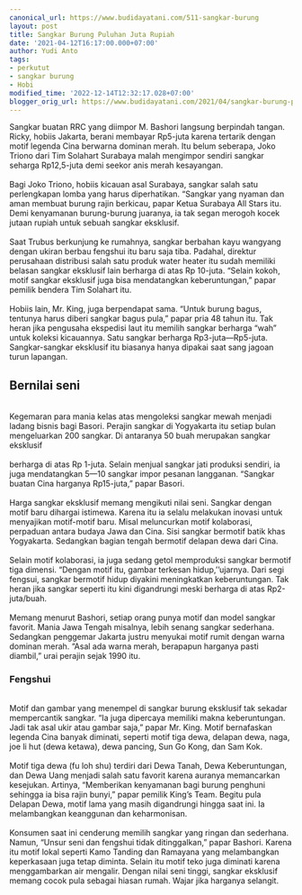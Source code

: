 ```yaml
---
canonical_url: https://www.budidayatani.com/511-sangkar-burung
layout: post
title: Sangkar Burung Puluhan Juta Rupiah
date: '2021-04-12T16:17:00.000+07:00'
author: Yudi Anto
tags:
- perkutut
- sangkar burung
- Hobi
modified_time: '2022-12-14T12:32:17.028+07:00'
blogger_orig_url: https://www.budidayatani.com/2021/04/sangkar-burung-puluhan-juta-rupiah.html
---
```


Sangkar buatan RRC yang diimpor M. Bashori langsung berpindah tangan. Ricky, hobiis Jakarta, berani membayar Rp5-juta karena tertarik dengan motif legenda Cina berwarna dominan merah. Itu belum seberapa, Joko Triono dari Tim Solahart Surabaya malah mengimpor sendiri sangkar seharga Rp12,5-juta demi seekor anis merah kesayangan.<br/><br/>Bagi Joko Triono, hobiis kicauan asal Surabaya, sangkar salah satu perlengkapan lomba yang harus diperhatikan. “Sangkar yang nyaman dan aman membuat burung rajin berkicau, papar Ketua Surabaya All Stars itu. Demi kenyamanan burung-burung juaranya, ia tak segan merogoh kocek jutaan rupiah untuk sebuah sangkar eksklusif.<br/><br/>Saat Trubus berkunjung ke rumahnya, sangkar berbahan kayu wangyang dengan ukiran berbau fengshui itu baru saja tiba. Padahal, direktur perusahaan distribusi salah satu produk water heater itu sudah memiliki belasan sangkar eksklusif lain berharga di atas Rp 10-juta. “Selain kokoh, motif sangkar eksklusif juga bisa mendatangkan keberuntungan,” papar pemilik bendera Tim Solahart itu.<br/><br/>Hobiis lain, Mr. King, juga berpendapat sama. “Untuk burung bagus, tentunya harus diberi sangkar bagus pula,” papar pria 48 tahun itu. Tak heran jika pengusaha ekspedisi laut itu memilih sangkar berharga “wah” untuk koleksi kicauannya. Satu sangkar berharga Rp3-juta—Rp5-juta. Sangkar-sangkar eksklusif itu biasanya hanya dipakai saat sang jagoan turun lapangan.<br/><h2 id="Bernilai">Bernilai seni</h2><br/>Kegemaran para mania kelas atas mengoleksi sangkar mewah menjadi ladang bisnis bagi Basori. Perajin sangkar di Yogyakarta itu setiap bulan mengeluarkan 200 sangkar. Di antaranya 50 buah merupakan sangkar eksklusif<br/><br/>berharga di atas Rp 1-juta. Selain menjual sangkar jati produksi sendiri, ia juga mendatangkan 5—10 sangkar impor pesanan langganan. “Sangkar buatan Cina harganya Rp15-juta,” papar Basori.<br/><br/>Harga sangkar eksklusif memang mengikuti nilai seni. Sangkar dengan motif baru dihargai istimewa. Karena itu ia selalu melakukan inovasi untuk menyajikan motif-motif baru. Misal meluncurkan motif kolaborasi, perpaduan antara budaya Jawa dan Cina. Sisi sangkar bermotif batik khas Yogyakarta. Sedangkan bagian tengah bermotif delapan dewa dari Cina.<br/><br/>Selain motif kolaborasi, ia juga sedang getol memproduksi sangkar bermotif tiga dimensi. “Dengan motif itu, gambar terkesan hidup,’’ujarnya. Dari segi fengsui, sangkar bermotif hidup diyakini meningkatkan keberuntungan. Tak heran jika sangkar seperti itu kini digandrungi meski berharga di atas Rp2-juta/buah.<br/><br/>Memang menurut Bashori, setiap orang punya motif dan model sangkar favorit. Mania Jawa Tengah misalnya, lebih senang sangkar sederhana. Sedangkan penggemar Jakarta justru menyukai motif rumit dengan warna dominan merah. “Asal ada warna merah, berapapun harganya pasti diambil,” urai perajin sejak 1990 itu.<br/><h3 id="Fengshui">Fengshui</h3><br/>Motif dan gambar yang menempel di sangkar burung eksklusif tak sekadar mempercantik sangkar. “Ia juga dipercaya memiliki makna keberuntungan. Jadi tak asal ukir atau gambar saja,” papar Mr. King. Motif bernafaskan legenda Cina banyak diminati, seperti motif tiga dewa, delapan dewa, naga, joe li hut (dewa ketawa), dewa pancing, Sun Go Kong, dan Sam Kok.<br/><br/>Motif tiga dewa (fu loh shu) terdiri dari Dewa Tanah, Dewa Keberuntungan, dan Dewa Uang menjadi salah satu favorit karena auranya memancarkan kesejukan. Artinya, “Memberikan kenyamanan bagi burung penghuni sehingga ia bisa rajin bunyi,” papar pemilik King’s Team. Begitu pula Delapan Dewa, motif lama yang masih digandrungi hingga saat ini. Ia melambangkan keanggunan dan keharmonisan.<br/><br/>Konsumen saat ini cenderung memilih sangkar yang ringan dan sederhana. Namun, “Unsur seni dan fengshui tidak ditinggalkan,” papar Bashori. Karena itu motif lokal seperti Kamo Tanding dan Ramayana yang melambangkan keperkasaan juga tetap diminta. Selain itu motif teko juga diminati karena menggambarkan air mengalir. Dengan nilai seni tinggi, sangkar eksklusif memang cocok pula sebagai hiasan rumah. Wajar jika harganya selangit.